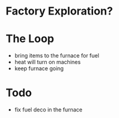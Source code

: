 # Factory Exploration?

# The Loop
- bring items to the furnace for fuel
- heat will turn on machines
- keep furnace going

# Todo
- fix fuel deco in the furnace
